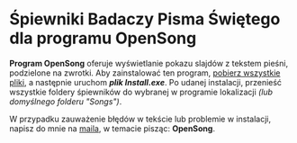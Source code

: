 # **Śpiewniki Badaczy Pisma Świętego dla programu OpenSong**

**Program OpenSong** oferuje wyświetlanie pokazu slajdów z tekstem pieśni, podzielone na zwrotki. Aby zainstalować ten program, [pobierz wszystkie pliki](https://github.com/Quanosek/Piesni-OpenSong/archive/refs/heads/main.zip), a następnie uruchom **_plik Install.exe_**. Po udanej instalacji, przenieść wszystkie foldery śpiewników do wybranej w programie lokalizacji _(lub domyślnego folderu "Songs")_.

W przypadku zauważenie błędów w tekście lub problemie w instalacji, napisz do mnie na [maila](mailto:kubaklalo@gmail.com), w temacie pisząc: **OpenSong**.
